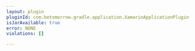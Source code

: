 ```yaml
---
layout: plugin
pluginId: com.betomorrow.gradle.application.XamarinApplicationPlugin
isJarAvailable: true
error: NONE
violations: []

---
```

